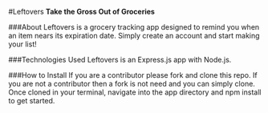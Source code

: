 #Leftovers
**Take the Gross Out of Groceries**

###About
Leftovers is a grocery tracking app designed to remind you when an item nears its expiration date.
Simply create an account and start making your list!

###Technologies Used
Leftovers is an Express.js app with Node.js. 

###How to Install
If you are a contributor please fork and clone this repo. If you are not a contributor then a fork is not need and you can simply clone. Once cloned in your terminal, navigate into the app directory and npm install to get started.